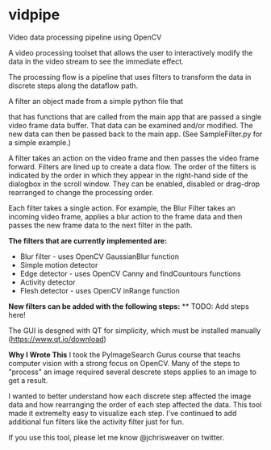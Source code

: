 # vidpipe
Video data processing pipeline using OpenCV

A video processing toolset that allows the user to interactively modify the data in the video stream to
see the immediate effect.

The processing flow is a pipeline that uses filters to transform the data in discrete steps along the dataflow path.

A filter an object made from a simple python file that

that has functions that are called from the main app that are passed a single video frame data buffer.  That data can be examined and/or modified.  The new data can then be passed back to the main app.  (See SampleFilter.py for a simple example.)  

A filter takes an action on the video frame and then passes the video frame forward.  Filters are lined up to create a
data flow.  The order of the filters is indicated by the order in which they appear in the right-hand side
of the dialogbox in the scroll window.  They can be enabled, disabled or drag-drop rearranged to change
the processing order.

Each filter takes a single action.  For example, the Blur Filter takes an incoming video frame, applies a
blur action to the frame data and then passes the new frame data to the next filter in the path.

**The filters that are currently implemented are:**

* Blur filter - uses OpenCV GaussianBlur function
* Simple motion detector
* Edge detector - uses OpenCV Canny and findCountours functions
* Activity detector
* Flesh detector - uses OpenCV inRange function

**New filters can be added with the following steps:**
** TODO: Add steps here!

The GUI is desgned with QT for simplicity, which must be installed manually (https://www.qt.io/download)

**Why I Wrote This**
I took the PyImageSearch Gurus course that teachs computer vision with a strong focus on OpenCV.  Many of
the steps to "process" an image required several descrete steps applies to an image to get a result.

I wanted to better understand how each discrete step affected the image data and how rearranging the 
order of each step affected the data.  This tool made it extremelty easy to visualize each step.  I've
continued to add additional fun filters like the activity filter just for fun.

If you use this tool, please let me know @jchrisweaver on twitter.
<!--stackedit_data:
eyJoaXN0b3J5IjpbNTU4ODMwNjg3XX0=
-->